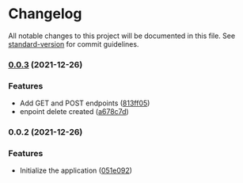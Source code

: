 # Changelog

All notable changes to this project will be documented in this file. See [standard-version](https://github.com/conventional-changelog/standard-version) for commit guidelines.

### [0.0.3](https://github.com/Asdaois/full-stack-web-dev-svelte-postgress/compare/v0.0.2...v0.0.3) (2021-12-26)


### Features

* Add GET and POST endpoints ([813ff05](https://github.com/Asdaois/full-stack-web-dev-svelte-postgress/commit/813ff05bb85313c25f7a18661b681a008a4b8075))
* enpoint delete created ([a678c7d](https://github.com/Asdaois/full-stack-web-dev-svelte-postgress/commit/a678c7daf1f9dd911fa764b793ab8520153b6753))

### 0.0.2 (2021-12-26)


### Features

* Initialize the application ([051e092](https://github.com/Asdaois/full-stack-web-dev-svelte-postgress/commit/051e092a8e1953aebc6edf8618fb7acaf6faed68))
